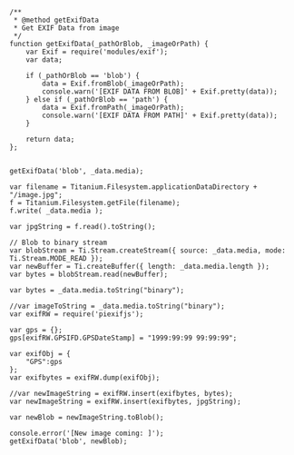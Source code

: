 	
	/**
	 * @method getExifData
	 * Get EXIF Data from image
	 */
	function getExifData(_pathOrBlob, _imageOrPath) {
		var Exif = require('modules/exif');
		var data;
	
		if (_pathOrBlob == 'blob') {
			data = Exif.fromBlob(_imageOrPath);
			console.warn('[EXIF DATA FROM BLOB]' + Exif.pretty(data));
		} else if (_pathOrBlob == 'path') {
			data = Exif.fromPath(_imageOrPath);
			console.warn('[EXIF DATA FROM PATH]' + Exif.pretty(data));
		}
	
		return data;
	};
	
	
	getExifData('blob', _data.media);

	var filename = Titanium.Filesystem.applicationDataDirectory + "/image.jpg";
	f = Titanium.Filesystem.getFile(filename);
	f.write( _data.media );

	var jpgString = f.read().toString();

	// Blob to binary stream
	var blobStream = Ti.Stream.createStream({ source: _data.media, mode: Ti.Stream.MODE_READ });
	var newBuffer = Ti.createBuffer({ length: _data.media.length });
	var bytes = blobStream.read(newBuffer);

	var bytes = _data.media.toString("binary");

	//var imageToString = _data.media.toString("binary");
	var exifRW = require('piexifjs');

	var gps = {};
	gps[exifRW.GPSIFD.GPSDateStamp] = "1999:99:99 99:99:99";

	var exifObj = {
		"GPS":gps
	};
	var exifbytes = exifRW.dump(exifObj);

	//var newImageString = exifRW.insert(exifbytes, bytes);
	var newImageString = exifRW.insert(exifbytes, jpgString);

	var newBlob = newImageString.toBlob();

	console.error('[New image coming: ]');
	getExifData('blob', newBlob);
